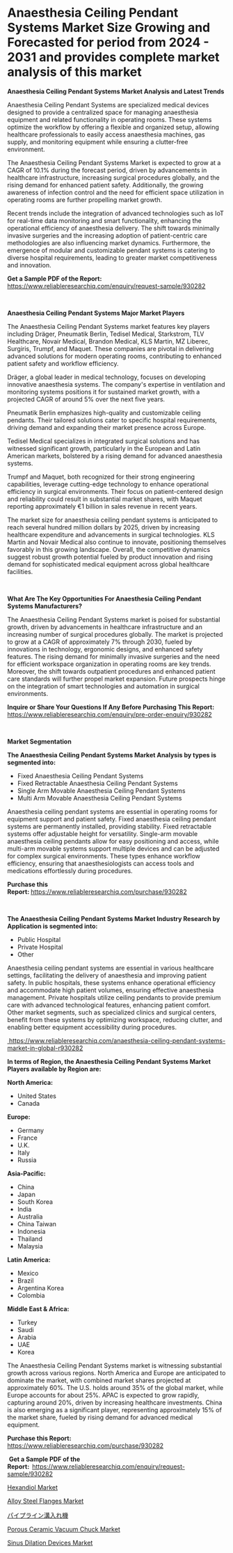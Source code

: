 <p><h1>Anaesthesia Ceiling Pendant Systems Market Size Growing and Forecasted for period from 2024 - 2031 and provides complete market analysis of this market</h1></p><p><strong>Anaesthesia Ceiling Pendant Systems Market Analysis and Latest Trends</strong></p>
<p><p>Anaesthesia Ceiling Pendant Systems are specialized medical devices designed to provide a centralized space for managing anaesthesia equipment and related functionality in operating rooms. These systems optimize the workflow by offering a flexible and organized setup, allowing healthcare professionals to easily access anaesthesia machines, gas supply, and monitoring equipment while ensuring a clutter-free environment. </p><p>The Anaesthesia Ceiling Pendant Systems Market is expected to grow at a CAGR of 10.1% during the forecast period, driven by advancements in healthcare infrastructure, increasing surgical procedures globally, and the rising demand for enhanced patient safety. Additionally, the growing awareness of infection control and the need for efficient space utilization in operating rooms are further propelling market growth. </p><p>Recent trends include the integration of advanced technologies such as IoT for real-time data monitoring and smart functionality, enhancing the operational efficiency of anaesthesia delivery. The shift towards minimally invasive surgeries and the increasing adoption of patient-centric care methodologies are also influencing market dynamics. Furthermore, the emergence of modular and customizable pendant systems is catering to diverse hospital requirements, leading to greater market competitiveness and innovation.</p></p>
<p><strong>Get a Sample PDF of the Report:&nbsp;</strong> <a href="https://www.reliableresearchiq.com/enquiry/request-sample/930282">https://www.reliableresearchiq.com/enquiry/request-sample/930282</a></p>
<p>&nbsp;</p>
<p><strong>Anaesthesia Ceiling Pendant Systems Major Market Players</strong></p>
<p><p>The Anaesthesia Ceiling Pendant Systems market features key players including Dräger, Pneumatik Berlin, Tedisel Medical, Starkstrom, TLV Healthcare, Novair Medical, Brandon Medical, KLS Martin, MZ Liberec, Surgiris, Trumpf, and Maquet. These companies are pivotal in delivering advanced solutions for modern operating rooms, contributing to enhanced patient safety and workflow efficiency.</p><p>Dräger, a global leader in medical technology, focuses on developing innovative anaesthesia systems. The company's expertise in ventilation and monitoring systems positions it for sustained market growth, with a projected CAGR of around 5% over the next five years. </p><p>Pneumatik Berlin emphasizes high-quality and customizable ceiling pendants. Their tailored solutions cater to specific hospital requirements, driving demand and expanding their market presence across Europe.</p><p>Tedisel Medical specializes in integrated surgical solutions and has witnessed significant growth, particularly in the European and Latin American markets, bolstered by a rising demand for advanced anaesthesia systems. </p><p>Trumpf and Maquet, both recognized for their strong engineering capabilities, leverage cutting-edge technology to enhance operational efficiency in surgical environments. Their focus on patient-centered design and reliability could result in substantial market shares, with Maquet reporting approximately €1 billion in sales revenue in recent years.</p><p>The market size for anaesthesia ceiling pendant systems is anticipated to reach several hundred million dollars by 2025, driven by increasing healthcare expenditure and advancements in surgical technologies. KLS Martin and Novair Medical also continue to innovate, positioning themselves favorably in this growing landscape. Overall, the competitive dynamics suggest robust growth potential fueled by product innovation and rising demand for sophisticated medical equipment across global healthcare facilities.</p></p>
<p>&nbsp;</p>
<p><strong>What Are The Key Opportunities For Anaesthesia Ceiling Pendant Systems Manufacturers?</strong></p>
<p><p>The Anaesthesia Ceiling Pendant Systems market is poised for substantial growth, driven by advancements in healthcare infrastructure and an increasing number of surgical procedures globally. The market is projected to grow at a CAGR of approximately 7% through 2030, fueled by innovations in technology, ergonomic designs, and enhanced safety features. The rising demand for minimally invasive surgeries and the need for efficient workspace organization in operating rooms are key trends. Moreover, the shift towards outpatient procedures and enhanced patient care standards will further propel market expansion. Future prospects hinge on the integration of smart technologies and automation in surgical environments.</p></p>
<p><strong>Inquire or Share Your Questions If Any Before Purchasing This Report:</strong> <a href="https://www.reliableresearchiq.com/enquiry/pre-order-enquiry/930282">https://www.reliableresearchiq.com/enquiry/pre-order-enquiry/930282</a></p>
<p>&nbsp;</p>
<p><strong>Market Segmentation</strong></p>
<p><strong>The Anaesthesia Ceiling Pendant Systems Market Analysis by types is segmented into:</strong></p>
<p><ul><li>Fixed Anaesthesia Ceiling Pendant Systems</li><li>Fixed Retractable Anaesthesia Ceiling Pendant Systems</li><li>Single Arm Movable Anaesthesia Ceiling Pendant Systems</li><li>Multi Arm Movable Anaesthesia Ceiling Pendant Systems</li></ul></p>
<p><p>Anaesthesia ceiling pendant systems are essential in operating rooms for equipment support and patient safety. Fixed anaesthesia ceiling pendant systems are permanently installed, providing stability. Fixed retractable systems offer adjustable height for versatility. Single-arm movable anaesthesia ceiling pendants allow for easy positioning and access, while multi-arm movable systems support multiple devices and can be adjusted for complex surgical environments. These types enhance workflow efficiency, ensuring that anaesthesiologists can access tools and medications effortlessly during procedures.</p></p>
<p><strong>Purchase this Report:&nbsp;</strong><a href="https://www.reliableresearchiq.com/purchase/930282">https://www.reliableresearchiq.com/purchase/930282</a></p>
<p>&nbsp;</p>
<p><strong>The Anaesthesia Ceiling Pendant Systems Market Industry Research by Application is segmented into:</strong></p>
<p><ul><li>Public Hospital</li><li>Private Hospital</li><li>Other</li></ul></p>
<p><p>Anaesthesia ceiling pendant systems are essential in various healthcare settings, facilitating the delivery of anaesthesia and improving patient safety. In public hospitals, these systems enhance operational efficiency and accommodate high patient volumes, ensuring effective anaesthesia management. Private hospitals utilize ceiling pendants to provide premium care with advanced technological features, enhancing patient comfort. Other market segments, such as specialized clinics and surgical centers, benefit from these systems by optimizing workspace, reducing clutter, and enabling better equipment accessibility during procedures.</p></p>
<p><a href="https://www.reliableresearchiq.com/anaesthesia-ceiling-pendant-systems-market-in-global-r930282">&nbsp;https://www.reliableresearchiq.com/anaesthesia-ceiling-pendant-systems-market-in-global-r930282</a></p>
<p><strong>In terms of Region, the Anaesthesia Ceiling Pendant Systems Market Players available by Region are:</strong></p>
<p>
    <p> <strong> North America: </strong>
        <ul>
            <li>United States</li>
            <li>Canada</li>
        </ul>
        </p> 
    <p> <strong> Europe: </strong>
        <ul>
            <li>Germany</li>
            <li>France</li>
            <li>U.K.</li>
            <li>Italy</li>
            <li>Russia</li>
        </ul>
        </p> 
    <p> <strong> Asia-Pacific: </strong>
        <ul>
            <li>China</li>
            <li>Japan</li>
            <li>South Korea</li>
            <li>India</li>
            <li>Australia</li>
            <li>China Taiwan</li>
            <li>Indonesia</li>
            <li>Thailand</li>
            <li>Malaysia</li>
        </ul>
        </p> 
    <p> <strong> Latin America: </strong>
        <ul>
            <li>Mexico</li>
            <li>Brazil</li>
            <li>Argentina Korea</li>
            <li>Colombia</li>
        </ul>
        </p> 
    <p> <strong> Middle East & Africa: </strong>
        <ul>
            <li>Turkey</li>
            <li>Saudi</li>
            <li>Arabia</li>
            <li>UAE</li>
            <li>Korea</li>
        </ul>
    </p>
    </p>
<p><p>The Anaesthesia Ceiling Pendant Systems market is witnessing substantial growth across various regions. North America and Europe are anticipated to dominate the market, with combined market shares projected at approximately 60%. The U.S. holds around 35% of the global market, while Europe accounts for about 25%. APAC is expected to grow rapidly, capturing around 20%, driven by increasing healthcare investments. China is also emerging as a significant player, representing approximately 15% of the market share, fueled by rising demand for advanced medical equipment.</p></p>
<p><strong>Purchase this Report: </strong><a href="https://www.reliableresearchiq.com/purchase/930282">https://www.reliableresearchiq.com/purchase/930282</a></p>
<p>&nbsp;<strong>Get a Sample PDF of the Report:&nbsp;&nbsp;</strong><a href="https://www.reliableresearchiq.com/enquiry/request-sample/930282">https://www.reliableresearchiq.com/enquiry/request-sample/930282</a></p>
<p><strong></strong></p>
<p><p><a href="https://issuu.com/reportprime-2/docs/hexandiol-market-size-2030.pptx_efd066d0a9bd95">Hexandiol Market</a></p><p><a href="https://issuu.com/reportprime-2/docs/alloy-steel-flanges-market-size-203_98935692bae930">Alloy Steel Flanges Market</a></p><p><a href="https://medium.com/@hornbakerbarbara/pipeline-grooving-machines-market-%E3%81%AF-%E3%82%B3%E3%82%B9%E3%83%88%E7%AE%A1%E7%90%86%E3%81%A8%E5%8A%B9%E7%8E%87%E5%90%91%E4%B8%8A%E3%82%92%E5%84%AA%E5%85%88%E3%81%97%E3%81%BE%E3%81%99-%E3%81%95%E3%82%89%E3%81%AB-%E5%A0%B1%E5%91%8A%E6%9B%B8%E3%81%AF%E5%B8%82%E5%A0%B4%E3%81%AE%E9%9C%80%E8%A6%81%E9%9D%A2%E3%81%A8%E4%BE%9B%E7%B5%A6%E9%9D%A2%E3%81%AE%E4%B8%A1%E6%96%B9%E3%82%92%E3%82%AB%E3%83%90%E3%83%BC%E3%81%97%E3%81%A6%E3%81%84%E3%81%BE%E3%81%99-pipeline-b025e8c70ff0">パイプライン溝入れ機</a></p><p><a href="https://medium.com/@lynnullrich1993/the-global-market-overview-of-the-porous-ceramic-vacuum-chuck-market-provides-a-unique-3118a9b502bb">Porous Ceramic Vacuum Chuck Market</a></p><p><a href="https://www.linkedin.com/pulse/global-sinus-dilation-devices-market-projected-grow-cagr-149-forcasted-3tdwc?trackingId=5f2dZqVlQFWbkv0jc%2FWOXQ%3D%3D">Sinus Dilation Devices Market</a></p></p>